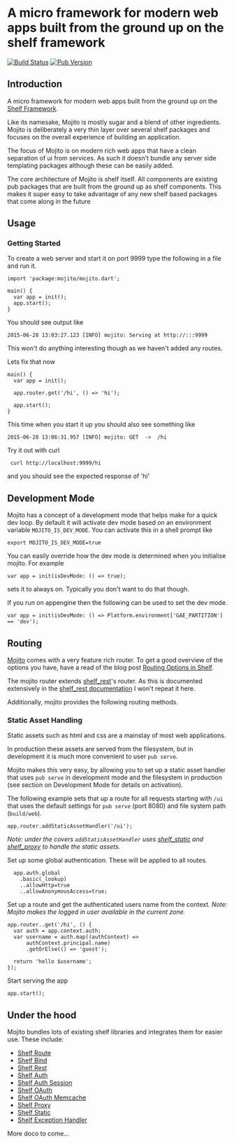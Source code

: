 # A micro framework for modern web apps built from the ground up on the shelf framework

[![Build Status](https://drone.io/bitbucket.org/andersmholmgren/mojito/status.png)](https://drone.io/bitbucket.org/andersmholmgren/mojito/latest)
[![Pub Version](http://img.shields.io/pub/v/mojito.svg)](https://pub.dartlang.org/packages/mojito)

## Introduction


A micro framework for modern web apps built from the ground up on the [Shelf Framework](https://api.dartlang.org/apidocs/channels/be/dartdoc-viewer/shelf). 

Like its namesake, Mojito is mostly sugar and a blend of other ingredients.
Mojito is deliberately a very thin layer over several shelf packages and focuses
 on the overall experience of building an application. 

The focus of Mojito is on modern rich web apps that have a clean separation of 
ui from services. As such it doesn't bundle any server side templating packages 
although these can be easily added.  

The core architecture of Mojito is shelf itself. All components are existing pub 
packages that are built from the ground up as shelf components. This makes it 
super easy to take advantage of any new shelf based packages that come along in 
the future

## Usage

### Getting Started

To create a web server and start it on port 9999 type the following in a file and run it.

```
import 'package:mojito/mojito.dart';

main() {
  var app = init();
  app.start();
}
```

You should see output like

```
2015-06-28 13:03:27.123 [INFO] mojito: Serving at http://:::9999
```

This won't do anything interesting though as we haven't added any routes.

Lets fix that now

```
main() {
  var app = init();

  app.router.get('/hi', () => 'hi');

  app.start();
}
```

This time when you start it up you should also see something like

```
2015-06-28 13:06:31.957 [INFO] mojito: GET	->	/hi
```

Try it out with curl

```
 curl http://localhost:9999/hi
```

and you should see the expected response of 'hi'

## Development Mode

Mojito has a concept of a development mode that helps make for a quick dev loop. By default it will activate dev mode based on an environment variable `MOJITO_IS_DEV_MODE`. You can activate this in a shell prompt like

```
export MOJITO_IS_DEV_MODE=true
```

You can easily override how the dev mode is determined when you initialise mojito. For example

```
var app = init(isDevMode: () => true);
```

sets it to always on. Typically you don't want to do that though. 

If you run on appengine then the following can be used to set the dev mode.

```
var app = init(isDevMode: () => Platform.environment['GAE_PARTITION'] == 'dev');
```

## Routing

[Mojito][mojito] comes with a very feature rich router. To get a good overview of the options you have, have a read of the blog post [Routing Options in Shelf][routing_blog].

The mojito router extends [shelf_rest][shelf_rest]'s router. As this is documented extensively in the [shelf_rest documentation][shelf_rest] I won't repeat it here.

Additionally, mojito provides the following routing methods.

### Static Asset Handling
Static assets such as html and css are a mainstay of most web applications.

In production these assets are served from the filesystem, but in development it is much more convenient to user `pub serve`. 

Mojito makes this very easy, by allowing you to set up a static asset handler that uses `pub serve` in development mode and the filesystem in production (see section on Development Mode for details on activation).

The following example sets that up a route for all requests starting with `/ui` that uses the default settings for `pub serve` (port 8080) and file system path (`build/web`).

```
app.router.addStaticAssetHandler('/ui');
```  

*Note: under the covers `addStaticAssetHandler` uses [shelf_static] and [shelf_proxy] to handle the static assets.*





Set up some global authentication. These will be applied to all routes. 
```
  app.auth.global
    .basic(_lookup)
    ..allowHttp=true
    ..allowAnonymousAccess=true;
```


Set up a route and get the authenticated users name from the context. *Note: Mojito makes the logged in user available in the current zone.*

```
app.router..get('/hi', () {
  var auth = app.context.auth;
  var username = auth.map((authContext) =>
      authContext.principal.name)
      .getOrElse(() => 'guest');

  return 'hello $username';
});
```

Start serving the app

```
app.start();
```

## Under the hood

Mojito bundles lots of existing shelf libraries and integrates them for easier use. These include:

 - [Shelf Route][shelf_route]
 - [Shelf Bind][shelf_bind]
 - [Shelf Rest][shelf_rest]
 - [Shelf Auth][shelf_auth]
 - [Shelf Auth Session][shelf_auth_session]
 - [Shelf OAuth][shelf_oauth]
 - [Shelf OAuth Memcache][shelf_oauth_memcache]
 - [Shelf Proxy][shelf_proxy]
 - [Shelf Static][shelf_static]
 - [Shelf Exception Handler][shelf_exception_handler]

More doco to come...


[mojito]: https://pub.dartlang.org/packages/mojito
[shelf]: https://pub.dartlang.org/packages/shelf
[shelf_auth]: https://pub.dartlang.org/packages/shelf_auth
[shelf_auth_session]: https://pub.dartlang.org/packages/shelf_auth_session
[shelf_route]: https://pub.dartlang.org/packages/shelf_route
[shelf_static]: https://pub.dartlang.org/packages/shelf_static
[shelf_proxy]: https://pub.dartlang.org/packages/shelf_proxy
[shelf_bind]: https://pub.dartlang.org/packages/shelf_bind
[shelf_rest]: https://pub.dartlang.org/packages/shelf_rest
[shelf_oauth]: https://pub.dartlang.org/packages/shelf_oauth
[shelf_oauth_memcache]: https://pub.dartlang.org/packages/shelf_oauth_memcache
[shelf_exception_handler]: https://pub.dartlang.org/packages/shelf_exception_handler
[backlog.io]: http://backlog.io
[routing_blog]: http://blog.backlog.io/2015/06/completely-routed.html